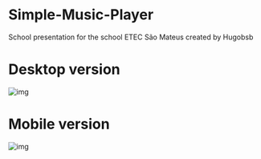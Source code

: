 # Simple-Music-Player

School presentation for the school ETEC São Mateus created by Hugobsb

# Desktop version

![img](https://i.ibb.co/q9fBWLN/image.png)

# Mobile version

![img](https://i.ibb.co/WxrhtQw/image.png)
